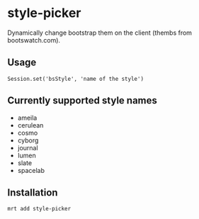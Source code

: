 style-picker
===============

Dynamically change bootstrap them on the client (thembs from bootswatch.com).

Usage
-----

```
Session.set('bsStyle', 'name of the style')
```
Currently supported style names
-------------------------------

* ameila
* cerulean
* cosmo
* cyborg
* journal
* lumen
* slate
* spacelab


Installation
------------

```
mrt add style-picker
```
